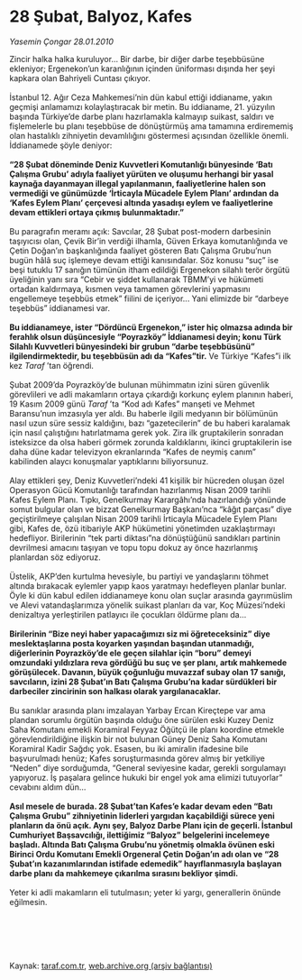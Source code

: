 # 28 Şubat, Balyoz, Kafes

*Yasemin Çongar 28.01.2010*

<div class="taraf_structure_2col_1zq">
<div class="margen_n">



 <p>Zincir halka halka kuruluyor... Bir darbe, bir diğer darbe teşebbüsüne ekleniyor; Ergenekon’un karanlığının içinden üniforması dışında her şeyi kapkara olan Bahriyeli Cuntası çıkıyor. <br/><br/>İstanbul 12. Ağır Ceza Mahkemesi’nin dün kabul ettiği iddianame, yakın geçmişi anlamamızı kolaylaştıracak bir metin. Bu iddianame, 21. yüzyılın başında Türkiye’de darbe planı hazırlamakla kalmayıp suikast, saldırı ve fişlemelerle bu planı teşebbüse de dönüştürmüş ama tamamına erdirememiş olan hastalıklı zihniyetin devamlılığını göstermesi açısından özellikle önemli. İddianamede şöyle deniyor:<b> <br/><br/>“28 Şubat döneminde Deniz Kuvvetleri Komutanlığı bünyesinde ‘Batı Çalışma Grubu’ adıyla faaliyet yürüten ve oluşumu herhangi bir yasal kaynağa dayanmayan illegal yapılanmanın, faaliyetlerine halen son vermediği ve günümüzde ‘İrticayla Mücadele Eylem Planı’ ardından da ‘Kafes Eylem Planı’ çerçevesi altında yasadışı eylem ve faaliyetlerine devam ettikleri ortaya çıkmış bulunmaktadır.”</b> <br/><br/>Bu paragrafın meramı açık: Savcılar, 28 Şubat post-modern darbesinin taşıyıcısı olan, Çevik Bir’in verdiği ilhamla, Güven Erkaya komutanlığında ve Çetin Doğan’ın başkanlığında faaliyet gösteren Batı Çalışma Grubu’nun bugün hâlâ suç işlemeye devam ettiği kanısındalar. Söz konusu “suç” ise beşi tutuklu 17 sanığın tümünün itham edildiği Ergenekon silahlı terör örgütü üyeliğinin yanı sıra “Cebir ve şiddet kullanarak TBMM’yi ve hükümeti ortadan kaldırmaya, kısmen veya tamamen görevlerini yapmasını engellemeye teşebbüs etmek” fiilini de içeriyor... Yani elimizde bir “darbeye teşebbüs” iddianamesi var.<b> <br/><br/>Bu iddianameye, ister “Dördüncü Ergenekon,” ister hiç olmazsa adında bir ferahlık olsun düşüncesiyle “Poyrazköy” İddianamesi deyin; konu Türk Silahlı Kuvvetleri bünyesindeki bir grubun “darbe teşebbüsünü” ilgilendirmektedir, bu teşebbüsün adı da “Kafes”tir.</b> Ve Türkiye “Kafes”i ilk kez <i>Taraf</i> ’tan öğrendi. <br/><br/>Şubat 2009’da Poyrazköy’de bulunan mühimmatın izini süren güvenlik görevlileri ve adli makamların ortaya çıkardığı korkunç eylem planının haberi, 19 Kasım 2009 günü <i>Taraf</i> ’ta “Kod adı Kafes” manşeti ve Mehmet Baransu’nun imzasıyla yer aldı. Bu haberle ilgili medyanın bir bölümünün nasıl uzun süre sessiz kaldığını, bazı “gazetecilerin” de bu haberi karalamak için nasıl çalıştığını hatırlatmama gerek yok. Zira ilk gruptakilerin sonradan isteksizce da olsa haberi görmek zorunda kaldıklarını, ikinci gruptakilerin ise daha düne kadar televizyon ekranlarında “Kafes de neymiş canım” kabilinden alaycı konuşmalar yaptıklarını biliyorsunuz. <br/><br/>Alay ettikleri şey, Deniz Kuvvetleri’ndeki 41 kişilik bir hücreden oluşan özel Operasyon Gücü Komutanlığı tarafından hazırlanmış Nisan 2009 tarihli Kafes Eylem Planı. Tıpkı, Genelkurmay Karargâhı’nda hazırlandığı yönünde somut bulgular olan ve bizzat Genelkurmay Başkanı’nca “kâğıt parçası” diye geçiştirilmeye çalışılan Nisan 2009 tarihli İrticayla Mücadele Eylem Planı gibi, Kafes de, özü itibariyle AKP hükümetini yönetimden uzaklaştırmayı hedefliyor. Birilerinin “tek parti diktası”na dönüştüğünü sandıkları partinin devrilmesi amacını taşıyan ve topu topu dokuz ay önce hazırlanmış planlardan söz ediyoruz. <br/><br/>Üstelik, AKP’den kurtulma hevesiyle, bu partiyi ve yandaşlarını töhmet altında bırakacak eylemler yapıp kaos yaratmayı hedefleyen planlar bunlar. Öyle ki dün kabul edilen iddianameye konu olan suçlar arasında gayrımüslim ve Alevi vatandaşlarımıza yönelik suikast planları da var, Koç Müzesi’ndeki denizaltıya yerleştirilen patlayıcı ile çocukları öldürme planı da... <b><br/><br/>Birilerinin “Bize neyi haber yapacağımızı siz mi öğreteceksiniz” diye meslektaşlarına posta koyarken yaşından başından utanmadığı, diğerlerinin Poyrazköy’de ele geçen silahlar için “boru” demeyi omzundaki yıldızlara reva gördüğü bu suç ve şer planı, artık mahkemede görüşülecek. Davanın, büyük çoğunluğu muvazzaf subay olan 17 sanığı, savcıların, izini 28 Şubat’ın Batı Çalışma Grubu’na kadar sürdükleri bir darbeciler zincirinin son halkası olarak yargılanacaklar.</b> <br/><br/>Bu sanıklar arasında planı imzalayan Yarbay Ercan Kireçtepe var ama plandan sorumlu örgütün başında olduğu öne sürülen eski Kuzey Deniz Saha Komutanı emekli Koramiral Feyyaz Öğütçü ile planı koordine etmekle görevlendirildiğine ilişkin bir not bulunan Güney Deniz Saha Komutanı Koramiral Kadir Sağdıç yok. Esasen, bu iki amiralin ifadesine bile başvurulmadı henüz; Kafes soruşturmasında görev almış bir yetkiliye “Neden” diye sorduğumda, “General seviyesine kadar, gerekli sorgulamayı yapıyoruz. İş paşalara gelince hukuki bir engel yok ama elimizi tutuyorlar” cevabını aldım dün...<b> <br/><br/>Asıl mesele de burada. 28 Şubat’tan Kafes’e kadar devam eden “Batı Çalışma Grubu” zihniyetinin liderleri yargıdan kaçabildiği sürece yeni planların da önü açık. Aynı şey, Balyoz Darbe Planı için de geçerli. İstanbul Cumhuriyet Başsavcılığı, ilettiğimiz “Balyoz” belgelerini incelemeye başladı. Altında Batı Çalışma Grubu’nu yönetmiş olmakla övünen eski Birinci Ordu Komutanı Emekli Orgeneral Çetin Doğan’ın adı olan ve “28 Şubat’ın kazanımlarından istifade edemedik” hayıflanmasıyla başlayan darbe planı da mahkemeye çıkarılma sırasını bekliyor şimdi.</b> <br/><br/>Yeter ki adli makamların eli tutulmasın; yeter ki yargı, generallerin önünde eğilmesin.</p>
<br/>
<br/>
<br/>



<br/>


<div id="taraf_not">
</div>

</div>


</div>

Kaynak: [taraf.com.tr](http://taraf.com.tr:80/makale/9723.htm), [web.archive.org (arşiv bağlantısı)](http://web.archive.org/web/20100203105706/http://taraf.com.tr:80/makale/9723.htm)
